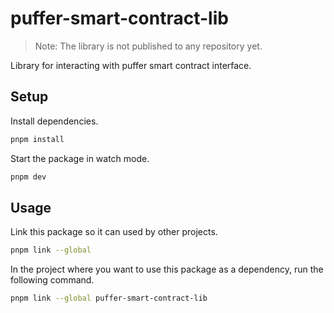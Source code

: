 # puffer-smart-contract-lib

> Note: The library is not published to any repository yet.

Library for interacting with puffer smart contract interface.

## Setup

Install dependencies.

```sh
pnpm install
```

Start the package in watch mode.

```sh
pnpm dev
```

## Usage

Link this package so it can used by other projects.

```sh
pnpm link --global
```

In the project where you want to use this package as a dependency, run the following command.

```sh
pnpm link --global puffer-smart-contract-lib
```
